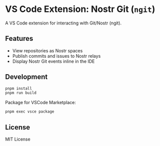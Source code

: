 # VS Code Extension: Nostr Git (`ngit`)

A VS Code extension for interacting with Git/Nostr (ngit).

## Features

- View repositories as Nostr spaces
- Publish commits and issues to Nostr relays
- Display Nostr Git events inline in the IDE

## Development

```bash
pnpm install
pnpm run build
```

Package for VSCode Marketplace:

```bash
pnpm exec vsce package
```

## License

MIT License
